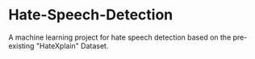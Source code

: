 # Hate-Speech-Detection
A machine learning project for hate speech detection based on the pre-existing "HateXplain" Dataset.
